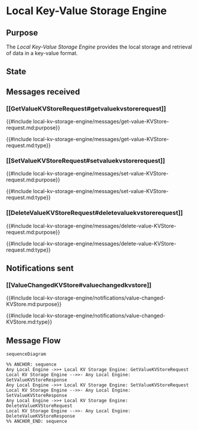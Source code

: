 <div class="engine">

# Local Key-Value Storage Engine

## Purpose

The *Local Key-Value Storage Engine* provides the local storage and retrieval of data in a key-value format. 

## State


## Messages received

### [[GetValueKVStoreRequest#getvaluekvstorerequest]]

{{#include local-kv-storage-engine/messages/get-value-KVStore-request.md:purpose}}

{{#include local-kv-storage-engine/messages/get-value-KVStore-request.md:type}}


### [[SetValueKVStoreRequest#setvaluekvstorerequest]]

{{#include local-kv-storage-engine/messages/set-value-KVStore-request.md:purpose}}

{{#include local-kv-storage-engine/messages/set-value-KVStore-request.md:type}}

### [[DeleteValueKVStoreRequest#deletevaluekvstorerequest]]

{{#include local-kv-storage-engine/messages/delete-value-KVStore-request.md:purpose}}

{{#include local-kv-storage-engine/messages/delete-value-KVStore-request.md:type}}

## Notifications sent

### [[ValueChangedKVStore#valuechangedkvstore]]

{{#include local-kv-storage-engine/notifications/value-changed-KVStore.md:purpose}}

{{#include local-kv-storage-engine/notifications/value-changed-KVStore.md:type}}

## Message Flow


 <!-- ANCHOR: messages -->
```mermaid
sequenceDiagram

%% ANCHOR: sequence
Any Local Engine ->>+ Local KV Storage Engine: GetValueKVStoreRequest
Local KV Storage Engine -->>- Any Local Engine: GetValueKVStoreResponse
Any Local Engine ->>+ Local KV Storage Engine: SetValueKVStoreRequest
Local KV Storage Engine -->>- Any Local Engine: SetValueKVStoreResponse
Any Local Engine ->>+ Local KV Storage Engine: DeleteValueKVStoreRequest
Local KV Storage Engine -->>- Any Local Engine: DeleteValueKVStoreResponse
%% ANCHOR_END: sequence
```
 <!-- ANCHOR_END: messages -->

</div>